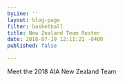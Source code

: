 ```yaml
---
byLine: ''
layout: blog-page
filter: basketball
title: New Zealand Team Roster
date: 2018-07-19 12:11:21 -0400
published: false

---
```

Meet the 2018 AIA New Zealand Team